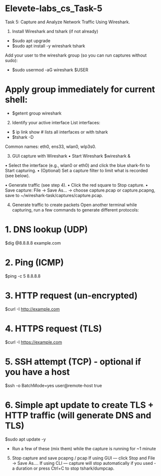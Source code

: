 # Elevete-labs_cs_Task-5

Task 5: Capture and Analyze Network Traffic Using Wireshark.

1.	 Install Wireshark and tshark (if not already)
-	$sudo apt upgrade
-	$sudo apt install -y wireshark tshark

Add your user to the wireshark group (so you can run captures without sudo):

-	$sudo usermod -aG wireshark $USER
# Apply group immediately for current shell:
-	$getent group wireshark
2.	Identify your active interface
List interfaces:
-	$ ip link show		# lists all interfaces or with tshark
-	$tshark -D


Common names: eth0, ens33, wlan0, wlp3s0.

3.	GUI capture with Wireshark
•	Start Wireshark
$wireshark &


•	Select the interface (e.g., wlan0 or eth0) and click the blue shark-fin 
to Start capturing.
•	(Optional) Set a capture filter to limit what is recorded (see below).

•	Generate traffic (see step 4).
•	Click the red square to Stop capture.
•	Save capture: File → Save As... → choose capture.pcap or capture.pcapng, save to ~/wireshark-task/captures/capture.pcap.

4.	Generate traffic to create packets
Open another terminal while capturing, run a few commands to generate different protocols:
# 1. DNS lookup (UDP)
$dig @8.8.8.8 example.com

# 2. Ping (ICMP)
$ping -c 5 8.8.8.8

# 3. HTTP request (un-encrypted)
$curl -I http://example.com

# 4. HTTPS request (TLS)
$curl -I https://example.com

# 5. SSH attempt (TCP) - optional if you have a host
$ssh -o BatchMode=yes user@remote-host true

# 6. Simple apt update to create TLS + HTTP traffic (will generate DNS and TLS)
$sudo apt update -y
-	Run a few of these (mix them) while the capture is running for ~1 minute
5.	Stop capture and save pcapng / pcap
If using GUI — click Stop and File → Save As....
If using CLI — capture will stop automatically if you used -a duration or press Ctrl+C to stop tshark/dumpcap.









